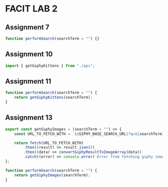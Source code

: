 # FACIT LAB 2

## Assignment 7

```javascript
function performSearch(searchTerm = "") {}
```

## Assignment 10

```javascript
import { getGiphyKittens } from "./api";
```

## Assignment 11

```javascript
function performSearch(searchTerm = "") {
    return getGiphyKittens(searchTerm);
}
```

## Assignment 13

```javascript
export const getGiphyImages = (searchTerm = "") => {
    const URL_TO_FETCH_WITH = `${GIPHY_BASE_SEARCH_URL}?q=${searchTerm}&limit=4&api_key=${GIPHY_API_KEY}`;

    return fetch(URL_TO_FETCH_WITH)
        .then((result) => result.json())
        .then((data) => convertGiphyResultToImageArray(data))
        .catch((error) => console.error(`Error from fetching giphy images: ${error}`));
};

function performSearch(searchTerm = "") {
    return getGiphyImages(searchTerm);
}
```
